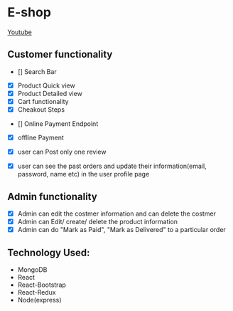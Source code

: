 # E-shop

[Youtube](https://www.youtube.com/watch?v=ad-diUBjkHo)

## Customer functionality

- [] Search Bar
- [x] Product Quick view
- [x] Product Detailed view
- [x] Cart functionality
- [x] Cheakout Steps
- [] Online Payment Endpoint
- [x] offline Payment
- [x] user can Post only one review
- [x] user can see the past orders and update their information(email, password, name etc) in the user profile page


## Admin functionality

- [x] Admin can edit the costmer information and can delete the costmer
- [x] Admin can Edit/ create/ delete the product information
- [x] Admin can do "Mark as Paid", "Mark as Delivered" to a particular order

## Technology Used:

- MongoDB
- React
- React-Bootstrap
- React-Redux
- Node(express)
